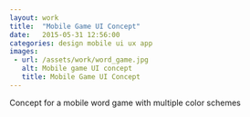 ```yaml
---
layout: work
title:  "Mobile Game UI Concept"
date:   2015-05-31 12:56:00
categories: design mobile ui ux app
images: 
 - url: /assets/work/word_game.jpg
   alt: Mobile game UI concept
   title: Mobile Game UI Concept
---
```

Concept for a mobile word game with multiple color schemes